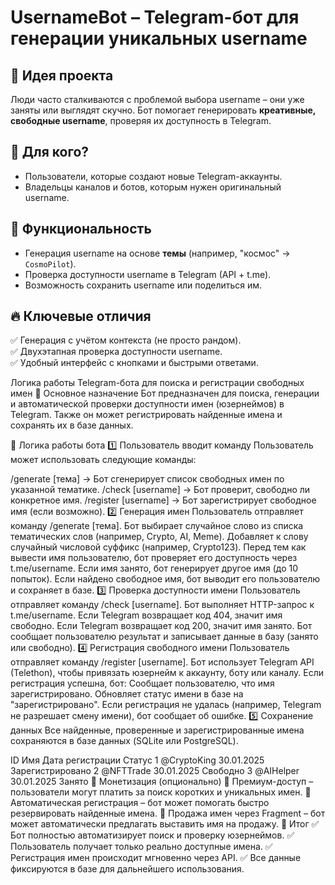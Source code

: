 
# UsernameBot – Telegram-бот для генерации уникальных username

## 🎯 Идея проекта
Люди часто сталкиваются с проблемой выбора username – они уже заняты или выглядят скучно. 
Бот помогает генерировать **креативные, свободные username**, проверяя их доступность в Telegram.

## 🎯 Для кого?
- Пользователи, которые создают новые Telegram-аккаунты.
- Владельцы каналов и ботов, которым нужен оригинальный username.

## 🎯 Функциональность
- Генерация username на основе **темы** (например, "космос" → `CosmoPilot`).
- Проверка доступности username в Telegram (API + t.me).
- Возможность сохранить username или поделиться им.

## 🔥 Ключевые отличия
✅ Генерация с учётом контекста (не просто рандом).  
✅ Двухэтапная проверка доступности username.  
✅ Удобный интерфейс с кнопками и быстрыми ответами.  












Логика работы Telegram-бота для поиска и регистрации свободных имен
🔹 Основное назначение
Бот предназначен для поиска, генерации и автоматической проверки доступности имен (юзернеймов) в Telegram. Также он может регистрировать найденные имена и сохранять их в базе данных.

🔹 Логика работы бота
1️⃣ Пользователь вводит команду
Пользователь может использовать следующие команды:

/generate [тема] → Бот сгенерирует список свободных имен по указанной тематике.
/check [username] → Бот проверит, свободно ли конкретное имя.
/register [username] → Бот зарегистрирует свободное имя (если возможно).
2️⃣ Генерация имен
Пользователь отправляет команду /generate [тема].
Бот выбирает случайное слово из списка тематических слов (например, Crypto, AI, Meme).
Добавляет к слову случайный числовой суффикс (например, Crypto123).
Перед тем как вывести имя пользователю, бот проверяет его доступность через t.me/username.
Если имя занято, бот генерирует другое имя (до 10 попыток).
Если найдено свободное имя, бот выводит его пользователю и сохраняет в базе.
3️⃣ Проверка доступности имени
Пользователь отправляет команду /check [username].
Бот выполняет HTTP-запрос к t.me/username.
Если Telegram возвращает код 404, значит имя свободно.
Если Telegram возвращает код 200, значит имя занято.
Бот сообщает пользователю результат и записывает данные в базу (занято или свободно).
4️⃣ Регистрация свободного имени
Пользователь отправляет команду /register [username].
Бот использует Telegram API (Telethon), чтобы привязать юзернейм к аккаунту, боту или каналу.
Если регистрация успешна, бот:
Сообщает пользователю, что имя зарегистрировано.
Обновляет статус имени в базе на "зарегистрировано".
Если регистрация не удалась (например, Telegram не разрешает смену имени), бот сообщает об ошибке.
5️⃣ Сохранение данных
Все найденные, проверенные и зарегистрированные имена сохраняются в базе данных (SQLite или PostgreSQL).

ID	Имя	Дата регистрации	Статус
1	@CryptoKing	30.01.2025	Зарегистрировано
2	@NFTTrade	30.01.2025	Свободно
3	@AIHelper	30.01.2025	Занято
🔹 Монетизация (опционально)
🔹 Премиум-доступ – пользователи могут платить за поиск коротких и уникальных имен.
🔹 Автоматическая регистрация – бот может помогать быстро резервировать найденные имена.
🔹 Продажа имен через Fragment – бот может автоматически предлагать выставить имя на продажу.
🔹 Итог
✅ Бот полностью автоматизирует поиск и проверку юзернеймов.
✅ Пользователь получает только реально доступные имена.
✅ Регистрация имен происходит мгновенно через API.
✅ Все данные фиксируются в базе для дальнейшего использования.